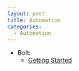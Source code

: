 ```yaml
---
layout: post
title: Automation
categories:
  - Automation
---
```

* Bolt:  
  * [Getting Started](https://puppet.com/docs/bolt/latest/getting_started_with_bolt.html)
